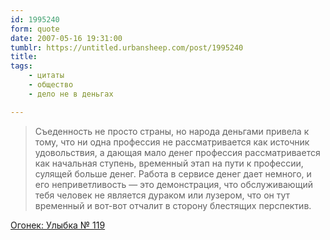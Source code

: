 ```yaml
---
id: 1995240
form: quote
date: 2007-05-16 19:31:00
tumblr: https://untitled.urbansheep.com/post/1995240
title: 
tags:
    - цитаты
    - общество
    - дело не в деньгах

---
```


<blockquote>
Съеденность не просто страны, но народа деньгами привела к тому, что ни одна профессия не рассматривается как источник удовольствия, а дающая мало денег профессия рассматривается как начальная ступень, временный этап на пути к профессии, сулящей больше денег. Работа в сервисе денег дает немного, и его неприветливость — это демонстрация, что обслуживающий тебя человек не является дураком или лузером, что он тут временный и вот-вот отчалит в сторону блестящих перспектив.
</blockquote>

<a href="http://www.ogoniok.com/4995/20/">Огонек: Улыбка № 119</a>
